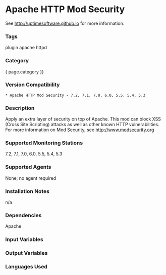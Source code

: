 # Apache HTTP Mod Security

See http://uptimesoftware.github.io for more information.

### Tags 
 plugin   apache   httpd  

### Category

{ page.category }}

### Version Compatibility


  
    * Apache HTTP Mod Security - 7.2, 7.1, 7.0, 6.0, 5.5, 5.4, 5.3
  


### Description
Apply an extra layer of security on top of Apache. This mod can block XSS (Cross Site Scripting) attacks as well as other known HTTP vulnerabilities. For more information on Mod Security, see http://www.modsecurity.org


### Supported Monitoring Stations

7.2, 7.1, 7.0, 6.0, 5.5, 5.4, 5.3

### Supported Agents
None; no agent required

### Installation Notes
<p>n/a</p>


### Dependencies
<p>Apache</p>


### Input Variables


### Output Variables



### Languages Used


